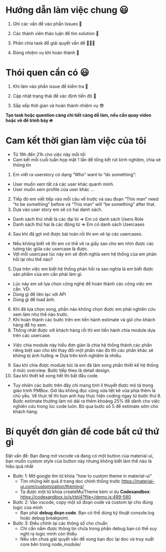 # Hướng dẫn làm việc chung 😃

1. Ghi các vấn đề vào phần Issues 🤖

2. Các thành viên thảo luận để tìm solution 🚀

3. Phân chia task để giải quyết vấn đề 👨🏽‍💻

4. Đóng nhiệm vụ khi hoàn thành 💫

# Thói quen cần có 😃

1. Khi làm vào phần issue để kiểm tra 🎰

2. Cập nhật trạng thái để xác định tiến độ 🎯

3. Sắp xếp thời gian và hoàn thành nhiệm vụ 😎

**Tạo task hoặc question càng chi tiết càng dễ làm, nếu cần quay video hoặc vẽ để trình bày 🔥**

# Cam kết thời gian làm việc của tôi

- Từ 19h đến 21h cho việc này mỗi tối
- Cam kết mỗi cuối tuần họp mặt 1 lần để tổng kết rút kinh nghiệm, chia sẻ thông tin

1. Em viết ra userstory có dạng “Who” want to “do something”:
- User muốn xem tất cả các user khác quanh mình.
- User muốn xem profile của user khác
…
2. Tiếp đó em viết tiếp vào mỗi câu vế trước và sau đoạn “This man” need “to be something” before và “This man” will “be something” after that.
3. Dựa vào user story em sẽ có hai danh sách.
- Danh sách thứ nhất là các đại từ => Em có danh sách Users Role
- Danh sách thứ hai là các động từ => Em có danh sách Usercases
4. Sau khi đã gợi mở được bài toán rồi thì em vẽ lại các usercases.
- Nếu không biết vẽ thì em có thể vẽ ra giấy sao cho em nhìn được các tương tác giữa các usercase là được.
- Với mỗi usercase lúc này em sẽ định nghĩa xem hệ thống của em phản hồi lại như thế nào?
5. Dựa trên việc em biết hệ thống phản hồi ra sao nghĩa là em biết được sản phẩm của em cần phải làm gì.
- Lúc này em sẽ lựa chọn công nghệ để hoàn thành các công việc em cần.
VD:
- Dùng gì để liên lạc với APi
- Dùng gì để load ảnh.
6. Khi đã lựa chọn xong, phần nào không chọn được em phải nghiên cứu xem làm như thế nào trước.
7. Khi hoàn thành các bước trên em tiến hành estimate và gửi cho khách hàng để họ xem.
8. Thống nhất được với khách hàng rồi thì em tiến hành chia module dựa trên các usercase.
- Việc chia module này hiểu đơn giản là chia hệ thống thành các phần riêng biệt sao cho khi thay đổi một phần nào đó thì các phần khác sẽ không bị ảnh hưởng => Dựa trên kinh nghiệm là nhiều.
9. Sau khi chia được module tức là em đã làm xong phần thiết kế hệ thống ở mức overview. Bước tiếp theo là detail design.
10. Sau khi thiết kế xong hết thì bắt đầu code.
- Tuy nhiên các bước trên đây chỉ mang tính lí thuyết được mô tả trong giáo trình PMBox. Giờ lâu không đọc cũng vừa liệt kê vừa phịa thêm là chủ yếu. Về thực tế thì bọn anh hay thực hiện coding ngay từ bước thứ 8. Bước estimate thường làm nó dài ra thêm khoảng 25% để dành cho việc nghiên cứu trong lúc code luôn. Bỏ qua bước số 5 để estimate sớm cho khách hàng.

# Bí quyết đơn giản để code bất cứ thứ gì

Đặt vấn đề: Bạn đang mở vscode và đang có một button của material-ui, bạn muốn custom style của button này nhưng không biết làm thế nào là hiệu quả nhất

- Bước 1: Mở google tìm từ khóa "how to custom theme in material-ui"
  - Tìm những kết quả ở trang doc chính thống trước https://material-ui.com/customization/theming/
  - Ta được một từ khóa createMuiTheme kèm ví dụ **Codesandbox**: https://codesandbox.io/s/rbtj4?file=/demo.js:499-580
- Bước 2: Vào vscode, copy một số đoạn code và custom lại cho đúng logic của mình
  - Bạn phải **debug đoạn code**. Bạn có thể dùng kỹ thuật console.log hoặc debug breakpoint. 
- Bước 3: Điều chỉnh lại các thông số cho chuẩn
  - Chỉ cần nắm được thông tin chứa trong phần debug bạn có thể suy nghĩ ra logic mình còn thiếu
  - Nếu vẫn chưa giải quyết vấn đề xong bạn đọc lại doc và truy xuất core bên trong node_module/
